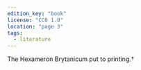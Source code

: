 ```yaml
---
edition_key: "book"
license: "CC0 1.0"
location: "page 3"
tags:
  - literature
---
```

The
Hexameron Brytanicum put to printing.†
